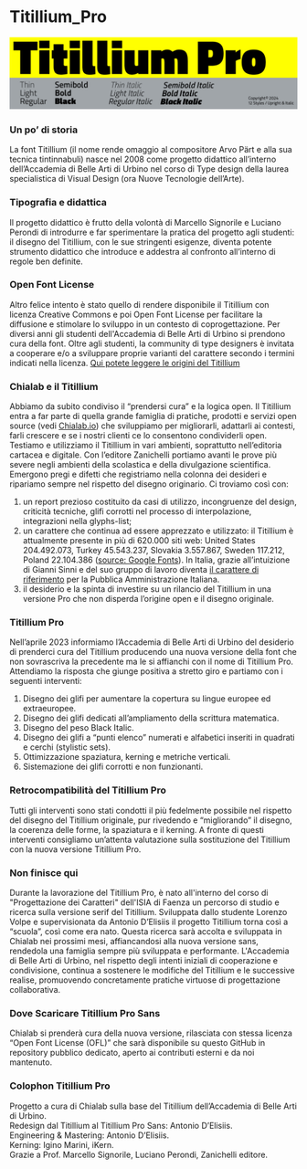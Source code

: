 
# Titillium_Pro

![Titillium Pro](/assets/images/Titillium.jpg "Titillium Pro")

### Un po’ di storia  
La font Titillium (il nome rende omaggio al compositore Arvo Pärt e alla sua tecnica tintinnabuli) nasce nel 2008 come progetto didattico all’interno dell’Accademia di Belle Arti di Urbino nel corso di Type design della laurea specialistica di Visual Design (ora Nuove Tecnologie dell’Arte). 



### Tipografia e didattica  
Il progetto didattico è frutto della volontà di Marcello Signorile e Luciano Perondi di introdurre e far sperimentare la pratica del progetto agli studenti: il disegno del Titillium, con le sue stringenti esigenze, diventa potente strumento didattico che introduce e addestra al confronto all’interno di regole ben definite.



### Open Font License  
Altro felice intento è stato quello di rendere disponibile il Titillium con licenza Creative Commons e poi Open Font License per facilitare la diffusione e stimolare lo sviluppo in un contesto di coprogettazione. Per diversi anni gli studenti dell'Accademia di Belle Arti di Urbino si prendono cura della font. Oltre agli studenti, la community di type designers è invitata a cooperare e/o a sviluppare proprie varianti del carattere secondo i termini indicati nella licenza.
[Qui potete leggere le origini del Titillium](https://nta.accademiadiurbino.it/titillium/)



### Chialab e il Titillium  
Abbiamo da subito condiviso il “prendersi cura” e la logica open. Il Titillium entra a far parte di quella grande famiglia di pratiche, prodotti e servizi open source (vedi [Chialab.io](https://www.chialab.io/)) che sviluppiamo per migliorarli, adattarli ai contesti, farli crescere e se i nostri clienti ce lo consentono condividerli open.
Testiamo e utilizziamo il Titillium in vari ambienti, soprattutto nell’editoria cartacea e digitale. Con l’editore Zanichelli portiamo avanti le prove più severe negli ambienti della scolastica e della divulgazione scientifica. Emergono pregi e difetti che registriamo nella colonna dei desideri e ripariamo sempre nel rispetto del disegno originario.
Ci troviamo così con:
1. un report prezioso costituito da casi di utilizzo, incongruenze del design, criticità tecniche, glifi corrotti nel processo di interpolazione, integrazioni nella glyphs-list;  
2. un carattere che continua ad essere apprezzato e utilizzato: il Titillium è attualmente presente in più di 620.000 siti web: United States 204.492.073, Turkey 45.543.237, Slovakia 3.557.867, Sweden 117.212, Poland 22.104.386 ([source: Google Fonts](https://fonts.google.com/specimen/Titillium+Web/about)). In Italia, grazie all’intuizione di Gianni Sinni e del suo gruppo di lavoro diventa [il carattere di riferimento](https://designers.italia.it/design-system/) per la Pubblica Amministrazione Italiana. 
3. il desiderio e la spinta di investire su un rilancio del Titillium in una versione Pro che non disperda l’origine open e il disegno originale. 



### Titillium Pro  
Nell’aprile 2023 informiamo l’Accademia di Belle Arti di Urbino del desiderio di prenderci cura del Titillium producendo una nuova versione della font che non sovrascriva la precedente ma le si affianchi con il nome di Titillium Pro. Attendiamo la risposta che giunge positiva a stretto giro e partiamo con i seguenti interventi:
1. Disegno dei glifi per aumentare la copertura su lingue europee ed extraeuropee.
2. Disegno dei glifi dedicati all’ampliamento della scrittura matematica.
3. Disegno del peso Black Italic.
4. Disegno dei glifi a “punti elenco” numerati e alfabetici inseriti in quadrati e cerchi (stylistic sets).
5. Ottimizzazione spaziatura, kerning e metriche verticali.
6. Sistemazione dei glifi corrotti e non funzionanti.



### Retrocompatibilità del Titillium Pro  
Tutti gli interventi sono stati condotti il più fedelmente possibile nel rispetto del disegno del Titillium originale, pur rivedendo e “migliorando” il disegno, la coerenza delle forme, la spaziatura e il kerning. A fronte di questi interventi consigliamo un’attenta valutazione sulla sostituzione del Titillium con la nuova versione Titillium Pro.



### Non finisce qui  
Durante la lavorazione del Titillium Pro, è nato all'interno del corso di "Progettazione dei Caratteri" dell'ISIA di Faenza un percorso di studio e ricerca sulla versione serif del Titillium. Sviluppata dallo studente Lorenzo Volpe e supervisionata da Antonio D’Elisiis il progetto Titillium torna così a “scuola”, così come era nato. Questa ricerca sarà accolta e sviluppata in Chialab nei prossimi mesi, affiancandosi alla nuova versione sans, rendedola una famiglia sempre più sviluppata e performante. L'Accademia di Belle Arti di Urbino, nel rispetto degli intenti iniziali di cooperazione e condivisione, continua a sostenere le modifiche del Titillium e le successive realise, promuovendo concretamente pratiche virtuose di progettazione collaborativa.   



### Dove Scaricare Titillium Pro Sans  
Chialab si prenderà cura della nuova versione, rilasciata con stessa licenza “Open Font License (OFL)” che sarà disponibile su questo GitHub in repository pubblico dedicato, aperto ai contributi esterni e da noi mantenuto.



### Colophon Titillium Pro  
Progetto a cura di Chialab sulla base del Titillium dell’Accademia di Belle Arti di Urbino.  
Redesign dal Titillium al Titillium Pro Sans: Antonio D’Elisiis.  
Engineering & Mastering: Antonio D’Elisiis.  
Kerning: Igino Marini, iKern.  
Grazie a Prof. Marcello Signorile, Luciano Perondi, Zanichelli editore.  
